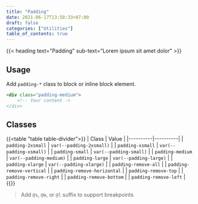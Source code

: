 ```yaml
---
title: "Padding"
date: 2021-06-17T13:58:33+07:00
draft: false
categories: ["Utilities"]
table_of_contents: true
---
```


{{< heading text="Padding" sub-text="Lorem ipsum sit amet dolor" >}}

## Usage

Add `padding-*` class to block or inline block element.

``` html
<div class="padding-medium">
    <!-- Your content ->
</div>
```

## Classes

{{<table "table table-divider">}}
| Class | Value |
|----------|----------|
| `padding-2xsmall` | `var(--padding-2xsmall)` |
| `padding-xsmall` | `var(--padding-xsmall)` |
| `padding-small` | `var(--padding-small)` |
| `padding-medium` | `var(--padding-medium)` |
| `padding-large` | `var(--padding-large)` |
| `padding-xlarge` | `var(--padding-xlarge)` |
| `padding-remove-all` |
| `padding-remove-vertical` |
| `padding-remove-horizontal` |
| `padding-remove-top` |
| `padding-remove-right` |
| `padding-remove-bottom` |
| `padding-remove-left` |
{{</table>}}

> Add `@s`, `@m`, or `@l` suffix to support breakpoints